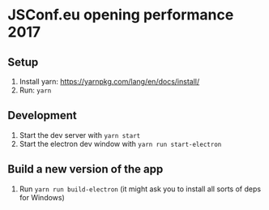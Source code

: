 # JSConf.eu opening performance 2017

## Setup

1. Install yarn: <https://yarnpkg.com/lang/en/docs/install/>
1. Run: `yarn`

## Development

1. Start the dev server with `yarn start`
1. Start the electron dev window with `yarn run start-electron`

## Build a new version of the app

1. Run `yarn run build-electron` (it might ask you to install all sorts of deps for Windows)
